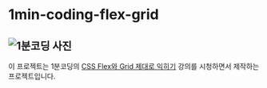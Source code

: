 # 1min-coding-flex-grid

## ![1분코딩 사진](https://yt3.ggpht.com/ytc/AKedOLRO7XP7LCAx2szFN4zWF5iCufxqG04jqMNQ7hpN=s176-c-k-c0x00ffffff-no-rj)

이 프로젝트는 1분코딩의 [CSS Flex와 Grid 제대로 익히기](https://www.inflearn.com/course/css-flex-grid-제대로-익히기) 강의를 시청하면서 제작하는 프로젝트입니다.
